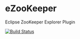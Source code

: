 # eZooKeeper
Eclipse ZooKeeper Explorer Plugin

[![Build Status](https://travis-ci.org/baloise/eZooKeeper.svg?branch=master)](https://travis-ci.org/baloise/eZooKeeper)
